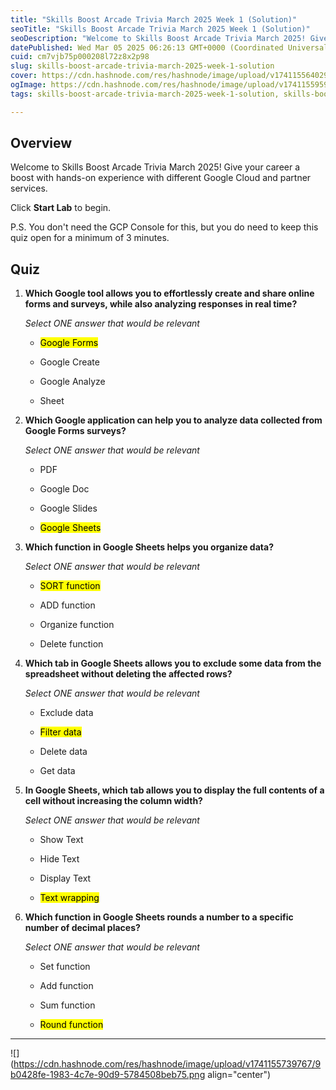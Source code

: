 ```yaml
---
title: "Skills Boost Arcade Trivia March 2025 Week 1 (Solution)"
seoTitle: "Skills Boost Arcade Trivia March 2025 Week 1 (Solution)"
seoDescription: "Welcome to Skills Boost Arcade Trivia March 2025! Give your career a boost with hands-on experience with different Google Cloud and partner services."
datePublished: Wed Mar 05 2025 06:26:13 GMT+0000 (Coordinated Universal Time)
cuid: cm7vjb75p000208l72z8x2p98
slug: skills-boost-arcade-trivia-march-2025-week-1-solution
cover: https://cdn.hashnode.com/res/hashnode/image/upload/v1741155640295/73f1cbaa-fd77-4eb9-a1e5-7e93e72dfbde.png
ogImage: https://cdn.hashnode.com/res/hashnode/image/upload/v1741155959593/66006aac-0f33-4930-93f1-1fc172384b2c.png
tags: skills-boost-arcade-trivia-march-2025-week-1-solution, skills-boost-arcade-trivia-march-2025-week-1, skills-boost-arcade-trivia-march-2025

---
```


## **Overview**

Welcome to Skills Boost Arcade Trivia March 2025! Give your career a boost with hands-on experience with different Google Cloud and partner services.

Click **Start Lab** to begin.

P.S. You don't need the GCP Console for this, but you do need to keep this quiz open for a minimum of 3 minutes.

## **Quiz**

1. **Which Google tool allows you to effortlessly create and share online forms and surveys, while also analyzing responses in real time?**
    
    *Select ONE answer that would be relevant*
    
    * <mark>Google Forms</mark>
        
    * Google Create
        
    * Google Analyze
        
    * Sheet
        
2. **Which Google application can help you to analyze data collected from Google Forms surveys?**
    
    *Select ONE answer that would be relevant*
    
    * PDF
        
    * Google Doc
        
    * Google Slides
        
    * <mark>Google Sheets</mark>
        
3. **Which function in Google Sheets helps you organize data?**
    
    *Select ONE answer that would be relevant*
    
    * <mark>SORT function</mark>
        
    * ADD function
        
    * Organize function
        
    * Delete function
        
4. **Which tab in Google Sheets allows you to exclude some data from the spreadsheet without deleting the affected rows?**
    
    *Select ONE answer that would be relevant*
    
    * Exclude data
        
    * <mark>Filter data</mark>
        
    * Delete data
        
    * Get data
        
5. **In Google Sheets, which tab allows you to display the full contents of a cell without increasing the column width?**
    
    *Select ONE answer that would be relevant*
    
    * Show Text
        
    * Hide Text
        
    * Display Text
        
    * <mark>Text wrapping</mark>
        
6. **Which function in Google Sheets rounds a number to a specific number of decimal places?**
    
    *Select ONE answer that would be relevant*
    
    * Set function
        
    * Add function
        
    * Sum function
        
    * <mark>Round function</mark>
        

---

![](https://cdn.hashnode.com/res/hashnode/image/upload/v1741155739767/9b0428fe-1983-4c7e-90d9-5784508beb75.png align="center")
